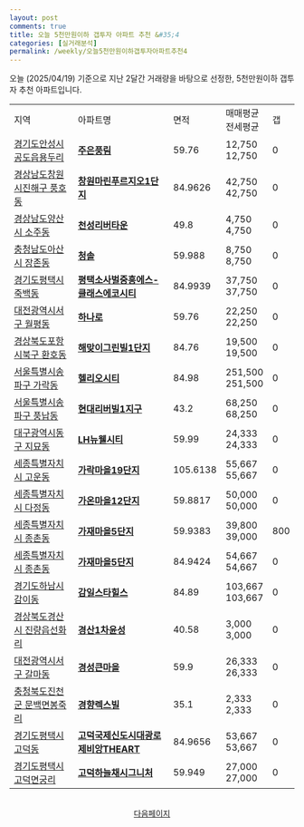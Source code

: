 ```yaml
---
layout: post
comments: true
title: 오늘 5천만원이하 갭투자 아파트 추천 &#35;4
categories: [실거래분석]
permalink: /weekly/오늘5천만원이하갭투자아파트추천4
---
```


오늘 (2025/04/19) 기준으로 지난 2달간 거래량을 바탕으로 선정한,
5천만원이하 갭투자 추천 아파트입니다.

<table class="sortable">
  <tr>
    <td>지역</td>
    <td>아파트명</td>
    <td>면적</td>
    <td>매매평균<br>전세평균</td>
    <td>갭</td>
  </tr>

  <tr class="item">
    <td><a href="/apt/경기도안성시공도읍용두리">경기도안성시 공도읍용두리</a></td>
    <td style="font-weight: bold;"><a href="/apt/경기도안성시공도읍용두리주은풍림">주은풍림</a></td>
    <td>59.76</td>
    <td>12,750<br>12,750</td>
    <td>0</td>
  </tr>

  <tr class="item">
    <td><a href="/apt/경상남도창원시진해구풍호동">경상남도창원시진해구 풍호동</a></td>
    <td style="font-weight: bold;"><a href="/apt/경상남도창원시진해구풍호동창원마린푸르지오1단지">창원마린푸르지오1단지</a></td>
    <td>84.9626</td>
    <td>42,750<br>42,750</td>
    <td>0</td>
  </tr>

  <tr class="item">
    <td><a href="/apt/경상남도양산시소주동">경상남도양산시 소주동</a></td>
    <td style="font-weight: bold;"><a href="/apt/경상남도양산시소주동천성리버타운">천성리버타운</a></td>
    <td>49.8</td>
    <td>4,750<br>4,750</td>
    <td>0</td>
  </tr>

  <tr class="item">
    <td><a href="/apt/충청남도아산시장존동">충청남도아산시 장존동</a></td>
    <td style="font-weight: bold;"><a href="/apt/충청남도아산시장존동청솔">청솔</a></td>
    <td>59.988</td>
    <td>8,750<br>8,750</td>
    <td>0</td>
  </tr>

  <tr class="item">
    <td><a href="/apt/경기도평택시죽백동">경기도평택시 죽백동</a></td>
    <td style="font-weight: bold;"><a href="/apt/경기도평택시죽백동평택소사벌중흥에스-클래스에코시티">평택소사벌중흥에스-클래스에코시티</a></td>
    <td>84.9939</td>
    <td>37,750<br>37,750</td>
    <td>0</td>
  </tr>

  <tr class="item">
    <td><a href="/apt/대전광역시서구월평동">대전광역시서구 월평동</a></td>
    <td style="font-weight: bold;"><a href="/apt/대전광역시서구월평동하나로">하나로</a></td>
    <td>59.76</td>
    <td>22,250<br>22,250</td>
    <td>0</td>
  </tr>

  <tr class="item">
    <td><a href="/apt/경상북도포항시북구환호동">경상북도포항시북구 환호동</a></td>
    <td style="font-weight: bold;"><a href="/apt/경상북도포항시북구환호동해맞이그린빌1단지">해맞이그린빌1단지</a></td>
    <td>84.76</td>
    <td>19,500<br>19,500</td>
    <td>0</td>
  </tr>

  <tr class="item">
    <td><a href="/apt/서울특별시송파구가락동">서울특별시송파구 가락동</a></td>
    <td style="font-weight: bold;"><a href="/apt/서울특별시송파구가락동헬리오시티">헬리오시티</a></td>
    <td>84.98</td>
    <td>251,500<br>251,500</td>
    <td>0</td>
  </tr>

  <tr class="item">
    <td><a href="/apt/서울특별시송파구풍납동">서울특별시송파구 풍납동</a></td>
    <td style="font-weight: bold;"><a href="/apt/서울특별시송파구풍납동현대리버빌1지구">현대리버빌1지구</a></td>
    <td>43.2</td>
    <td>68,250<br>68,250</td>
    <td>0</td>
  </tr>

  <tr class="item">
    <td><a href="/apt/대구광역시동구지묘동">대구광역시동구 지묘동</a></td>
    <td style="font-weight: bold;"><a href="/apt/대구광역시동구지묘동LH뉴웰시티">LH뉴웰시티</a></td>
    <td>59.99</td>
    <td>24,333<br>24,333</td>
    <td>0</td>
  </tr>

  <tr class="item">
    <td><a href="/apt/세종특별자치시고운동">세종특별자치시 고운동</a></td>
    <td style="font-weight: bold;"><a href="/apt/세종특별자치시고운동가락마을19단지">가락마을19단지</a></td>
    <td>105.6138</td>
    <td>55,667<br>55,667</td>
    <td>0</td>
  </tr>

  <tr class="item">
    <td><a href="/apt/세종특별자치시다정동">세종특별자치시 다정동</a></td>
    <td style="font-weight: bold;"><a href="/apt/세종특별자치시다정동가온마을12단지">가온마을12단지</a></td>
    <td>59.8817</td>
    <td>50,000<br>50,000</td>
    <td>0</td>
  </tr>

  <tr class="item">
    <td><a href="/apt/세종특별자치시종촌동">세종특별자치시 종촌동</a></td>
    <td style="font-weight: bold;"><a href="/apt/세종특별자치시종촌동가재마을5단지">가재마을5단지</a></td>
    <td>59.9383</td>
    <td>39,800<br>39,000</td>
    <td>800</td>
  </tr>

  <tr class="item">
    <td><a href="/apt/세종특별자치시종촌동">세종특별자치시 종촌동</a></td>
    <td style="font-weight: bold;"><a href="/apt/세종특별자치시종촌동가재마을5단지">가재마을5단지</a></td>
    <td>84.9424</td>
    <td>54,667<br>54,667</td>
    <td>0</td>
  </tr>

  <tr class="item">
    <td><a href="/apt/경기도하남시감이동">경기도하남시 감이동</a></td>
    <td style="font-weight: bold;"><a href="/apt/경기도하남시감이동감일스타힐스">감일스타힐스</a></td>
    <td>84.89</td>
    <td>103,667<br>103,667</td>
    <td>0</td>
  </tr>

  <tr class="item">
    <td><a href="/apt/경상북도경산시진량읍선화리">경상북도경산시 진량읍선화리</a></td>
    <td style="font-weight: bold;"><a href="/apt/경상북도경산시진량읍선화리경산1차윤성">경산1차윤성</a></td>
    <td>40.58</td>
    <td>3,000<br>3,000</td>
    <td>0</td>
  </tr>

  <tr class="item">
    <td><a href="/apt/대전광역시서구갈마동">대전광역시서구 갈마동</a></td>
    <td style="font-weight: bold;"><a href="/apt/대전광역시서구갈마동경성큰마을">경성큰마을</a></td>
    <td>59.9</td>
    <td>26,333<br>26,333</td>
    <td>0</td>
  </tr>

  <tr class="item">
    <td><a href="/apt/충청북도진천군문백면봉죽리">충청북도진천군 문백면봉죽리</a></td>
    <td style="font-weight: bold;"><a href="/apt/충청북도진천군문백면봉죽리경향렉스빌">경향렉스빌</a></td>
    <td>35.1</td>
    <td>2,333<br>2,333</td>
    <td>0</td>
  </tr>

  <tr class="item">
    <td><a href="/apt/경기도평택시고덕동">경기도평택시 고덕동</a></td>
    <td style="font-weight: bold;"><a href="/apt/경기도평택시고덕동고덕국제신도시대광로제비앙THEART">고덕국제신도시대광로제비앙THEART</a></td>
    <td>84.9656</td>
    <td>53,667<br>53,667</td>
    <td>0</td>
  </tr>

  <tr class="item">
    <td><a href="/apt/경기도평택시고덕면궁리">경기도평택시 고덕면궁리</a></td>
    <td style="font-weight: bold;"><a href="/apt/경기도평택시고덕면궁리고덕하늘채시그니처">고덕하늘채시그니처</a></td>
    <td>59.949</td>
    <td>27,000<br>27,000</td>
    <td>0</td>
  </tr>

  <tr>
      <script async src="https://pagead2.googlesyndication.com/pagead/js/adsbygoogle.js?client=ca-pub-3485438051770037"
          crossorigin="anonymous"></script>
      <ins class="adsbygoogle"
          style="display:block"
          data-ad-format="fluid"
          data-ad-layout-key="-fb+5w+4e-db+86"
          data-ad-client="ca-pub-3485438051770037"
          data-ad-slot="1827090281"></ins>
      <script>
          (adsbygoogle = window.adsbygoogle || []).push({});
      </script>
  </tr>

</table>
<br>
<center><a href="/weekly/오늘5천만원이하갭투자아파트추천5">다음페이지</a></center>
<br><br>
